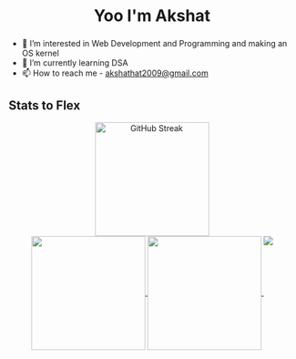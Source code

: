 <h1 align="center" class="heading">Yoo I'm Akshat</h1>

###
- 👀 I’m interested in Web Development and Programming and making an OS kernel
- 🌱 I’m currently learning DSA
- 📫 How to reach me - akshathat2009@gmail.com
###

<h2 align="left">Stats to Flex</h2>

<div align="center">
  <a href="https://github.com/anuraghazra/github-readme-stats">
 <img src="https://streak-stats.demolab.com?user=akshatoff&theme=radical&hide_border=true&border_radius=5&mode=weeklye&hide_border=true" height='200' alt="GitHub Streak" />
</a>
 
<div class="spacer"></div>
<a href="https://github.com/anuraghazra/convoychat">
<img height=200 align="center" src="https://github-readme-stats.vercel.app/api/top-langs/?username=Akshatoff&layout=compact&theme=radical&card_width=320&hide_border=true" />
</a>
 <a href="https://github.com/anuraghazra/github-readme-stats">
  <img height=200 align="center" src="https://github-readme-stats.vercel.app/api?username=Akshatoff&show_icons=true&theme=radical&rank_icon=github&hide_border=true" />
</a>

  <a href="https://github.com/anuraghazra/github-readme-stats">
  <img align="top" src="https://github-readme-stats.vercel.app/api/wakatime?username=Akshatoff&hide_border=true" />
</a>
</div>

